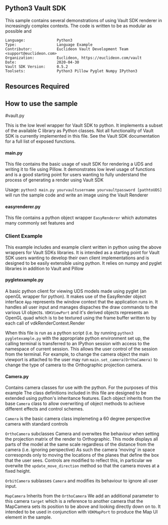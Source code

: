## Python3 Vault SDK

<!-- TODO: Write a brief abstract explaining this sample -->
This sample contains several demonstrations of using Vault SDK renderer in increasingly complex contexts.
The code is written to be as modular as possible and 

<!-- TODO: Fill this section below with metadata about this sample-->
```
Language:              Python3
Type:                  Language Example
Contributor:           Euclideon Vault Development Team <support@euclideon.com>
Organization:          Euclideon, https://euclideon.com/vault
Date:                  2020-04-30
Vault SDK Version:     0.5.2
Toolsets:              Python3 Pillow Pyglet Numpy IPython3
```

## Resources Required
<!-- TODO: Fill this section below with the resources required to do this sample-->

## How to use the sample
<!-- TODO: Explain how this sample can be used and what is required to get it running -->
#vault.py

This is the low level wrapper for Vault SDK to python. It implements a subset of the available C library as Python classes. Not all functionality
of Vault SDK is currently implemented in this file. See the Vault SDK documentation for a full list of exposed functions.

#### main.py

This file contains the basic usage of vault SDK for rendering a UDS and writing it to file using Pillow.
It demonstrates low level usage of functions and is a good starting point for users wanting to fully understand the process of generating a render using Vault SDK

Usage: `python3 main.py yourvaultusername yourvaultpassword [pathtoUDS]` will run the sample code and write an image using the Vault Renderer

#### easyrenderer.py
This file contains a python object wrapper `EasyRenderer` which automates many commonly set features and

### Client Example

This example includes and example client written in python using the above wrappers for Vault SDKs libraries. It is intended as a starting point
for Vault SDK users wanting to develop their own client implementations and is designed to be easily extensible using python. It relies on numpy
and pyglet libraries in addition to Vault and Pillow


#### pygletexample.py
A basic python client for viewing UDS models made using pyglet (an openGL wrapper for python). It makes use of the EasyRender object interface
`App` represents the window context that the application runs in. It handles all user input and manages dispaches the draw commands to the
various UI objects.
`VDKViewPort` and it's derived objects represents an OpenGL quad which is to be textured using the frame buffer written to by each call of vdkRenderContext.Render

When this file is run as a python script (i.e. by running `python3 pygletexample.py` with the appropriate python environment set up, the calling
terminal is transferred to an IPython session with access to the namespace of current session. This allows the user control
of the session from the terminal. For example, to change the camera object the main viewport is attached to the user may run
`main.set_camera(OrthoCamera)` to change the type of camera to the Orthographic projection camera. 


#### Camera.py
Contains camera classes for use with the python. For the purposes of this example  The class definitions included in this file are designed to be extended using python's inheritance features.
Each object inherits from the base `Camera` class to allow overwriting of object methods to achieve different effects and control schemes.

`Camera` is the basic camera class implemeting a 60 degree perspective camera with standard controls


`OrthoCamera` subclasses Camera and overwites the behaviour when setting the projection matrix of the render to Orthographic.
This mode displays all parts of the model at the same scale regardless of the distance from the camera (i.e. ignoring perspective)
As such the camera 'moving' in space corresopnds only to moving the locations of the planes that define the box that the user sees.
Controls are modified to reflect this, in particular we overwite the `update_move_direction` method so that the camera moves at a fixed height.

`OrbitCamera` sublasses `Camera` and modifies its behaviour to ignore all user input.

`MapCamera` Inherits from the `OrthoCamera` We add an additional parameter to this camera `target` which
is a reference to another camera that the MapCamera sets its position to be above and looking directly down on to.
It intended to be used in conjunction with `VDKMapPort` to produce the Map UI element in the sample.

<!-- End -->
